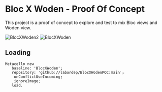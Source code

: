 # Bloc X Woden - Proof Of Concept

This project is a proof of concept to explore and test to mix Bloc views and Woden view.

![BlocXWoden2](https://user-images.githubusercontent.com/49183340/217097822-446d03aa-b01a-4b63-9aca-0ab8b66ec0b1.gif)
![BlocXWoden](https://user-images.githubusercontent.com/49183340/217097830-c071623b-71d7-4ef4-a192-c179a8a467ab.gif)

## Loading

```smalltalk
Metacello new
   baseline: 'BlocXWoden';
   repository: 'github://labordep/BlocXWodenPOC:main';
	onConflictUseIncoming;
	ignoreImage;
   load.
```
